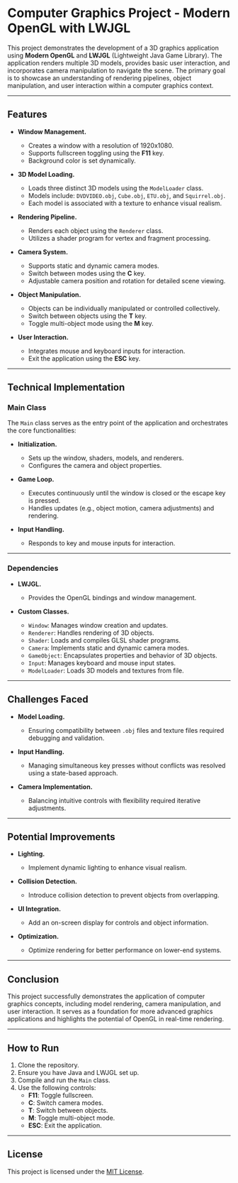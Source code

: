# Computer Graphics Project - Modern OpenGL with LWJGL

This project demonstrates the development of a 3D graphics application using **Modern OpenGL** and **LWJGL** (Lightweight Java Game Library). The application renders multiple 3D models, provides basic user interaction, and incorporates camera manipulation to navigate the scene. The primary goal is to showcase an understanding of rendering pipelines, object manipulation, and user interaction within a computer graphics context.

---
## Features

- **Window Management.**
  - Creates a window with a resolution of 1920x1080.
  - Supports fullscreen toggling using the **F11** key.
  - Background color is set dynamically.

- **3D Model Loading.**
  - Loads three distinct 3D models using the `ModelLoader` class.
  - Models include: `DVDVIDEO.obj`, `Cube.obj`, `ETU.obj`, and `Squirrel.obj`.
  - Each model is associated with a texture to enhance visual realism.

- **Rendering Pipeline.**
  - Renders each object using the `Renderer` class.
  - Utilizes a shader program for vertex and fragment processing.

- **Camera System.**
  - Supports static and dynamic camera modes.
  - Switch between modes using the **C** key.
  - Adjustable camera position and rotation for detailed scene viewing.

- **Object Manipulation.**
  - Objects can be individually manipulated or controlled collectively.
  - Switch between objects using the **T** key.
  - Toggle multi-object mode using the **M** key.

- **User Interaction.**
  - Integrates mouse and keyboard inputs for interaction.
  - Exit the application using the **ESC** key.
---

## Technical Implementation

### Main Class
The `Main` class serves as the entry point of the application and orchestrates the core functionalities:

- **Initialization.**
  - Sets up the window, shaders, models, and renderers.
  - Configures the camera and object properties.

- **Game Loop.**
  - Executes continuously until the window is closed or the escape key is pressed.
  - Handles updates (e.g., object motion, camera adjustments) and rendering.

- **Input Handling.**
  - Responds to key and mouse inputs for interaction.
---

### Dependencies

- **LWJGL.**
  - Provides the OpenGL bindings and window management.

- **Custom Classes.**
  - `Window`: Manages window creation and updates.
  - `Renderer`: Handles rendering of 3D objects.
  - `Shader`: Loads and compiles GLSL shader programs.
  - `Camera`: Implements static and dynamic camera modes.
  - `GameObject`: Encapsulates properties and behavior of 3D objects.
  - `Input`: Manages keyboard and mouse input states.
  - `ModelLoader`: Loads 3D models and textures from file.
---

## Challenges Faced

- **Model Loading.**
  - Ensuring compatibility between `.obj` files and texture files required debugging and validation.

- **Input Handling.**
  - Managing simultaneous key presses without conflicts was resolved using a state-based approach.

- **Camera Implementation.**
  - Balancing intuitive controls with flexibility required iterative adjustments.
---

## Potential Improvements

- **Lighting.**
  - Implement dynamic lighting to enhance visual realism.

- **Collision Detection.**
  - Introduce collision detection to prevent objects from overlapping.

- **UI Integration.**
  - Add an on-screen display for controls and object information.

- **Optimization.**
  - Optimize rendering for better performance on lower-end systems.
---

## Conclusion

This project successfully demonstrates the application of computer graphics concepts, including model rendering, camera manipulation, and user interaction. It serves as a foundation for more advanced graphics applications and highlights the potential of OpenGL in real-time rendering.

---
## How to Run

1. Clone the repository.
2. Ensure you have Java and LWJGL set up.
3. Compile and run the `Main` class.
4. Use the following controls:
   - **F11**: Toggle fullscreen.
   - **C**: Switch camera modes.
   - **T**: Switch between objects.
   - **M**: Toggle multi-object mode.
   - **ESC**: Exit the application.

---

## License

This project is licensed under the [MIT License](https://opensource.org/licenses/MIT).
